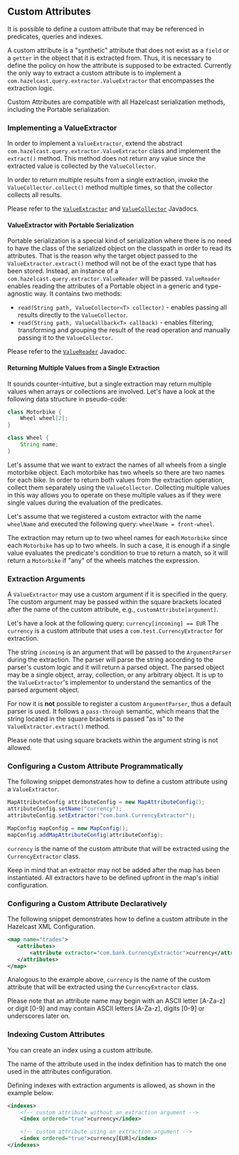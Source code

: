 
## Custom Attributes

It is possible to define a custom attribute that may be referenced in predicates, queries and indexes.

A custom attribute is a "synthetic" attribute that does not exist as a `field` or a `getter` in the object that it is extracted from.
Thus, it is necessary to define the policy on how the attribute is supposed to be extracted.
Currently the only way to extract a custom attribute is to implement a `com.hazelcast.query.extractor.ValueExtractor`
that encompasses the extraction logic.

Custom Attributes are compatible with all Hazelcast serialization methods, including the Portable serialization.

### Implementing a ValueExtractor

In order to implement a `ValueExtractor`, extend the abstract `com.hazelcast.query.extractor.ValueExtractor` class
and implement the `extract()` method. This method does not return any value since the extracted value is collected by the `ValueCollector`.

In order to return multiple results from a single extraction, invoke the `ValueCollector.collect()` method
multiple times, so that the collector collects all results.

Please refer to the [`ValueExtractor`](http://docs.hazelcast.org/docs/latest/javadoc/com/hazelcast/query/extractor/ValueExtractor.html) and [`ValueCollector`](http://docs.hazelcast.org/docs/latest/javadoc/com/hazelcast/query/extractor/ValueCollector.html) Javadocs.

#### ValueExtractor with Portable Serialization

Portable serialization is a special kind of serialization where there is no need to have the class of the serialized object on the
classpath in order to read its attributes. That is the reason why the target object passed to the `ValueExtractor.extract()`
method will not be of the exact type that has been stored. Instead, an instance of a `com.hazelcast.query.extractor.ValueReader` will be passed.
`ValueReader` enables reading the attributes of a Portable object in a generic and type-agnostic way.
It contains two methods:

 * `read(String path, ValueCollector<T> collector)` - enables passing all results directly to the `ValueCollector`.
 * `read(String path, ValueCallback<T> callback)` - enables filtering, transforming and grouping the result of the read operation and manually passing it to the `ValueCollector`.

Please refer to the [`ValueReader`](http://docs.hazelcast.org/docs/latest/javadoc/com/hazelcast/query/extractor/ValueReader.html) Javadoc.

#### Returning Multiple Values from a Single Extraction

It sounds counter-intuitive, but a single extraction may return multiple values when arrays or collections are
involved.
Let's have a look at the following data structure in pseudo-code:

```java
class Motorbike {
    Wheel wheel[2];
}

class Wheel {
    String name;
}
```

Let's assume that we want to extract the names of all wheels from a single motorbike object. Each motorbike has two
wheels so there are two names for each bike. In order to return both values from the extraction operation, collect them
separately using the `ValueCollector`. Collecting multiple values in this way allows you to operate on these multiple
values as if they were single values during the evaluation of the predicates.

Let's assume that we registered a custom extractor with the name `wheelName` and executed the following query:
`wheelName = front-wheel`.

The extraction may return up to two wheel names for each `Motorbike` since each `Motorbike` has up to two wheels.
In such a case, it is enough if a single value evaluates the predicate's condition to true to return a match, so
it will return a `Motorbike` if "any" of the wheels matches the expression.


### Extraction Arguments

A `ValueExtractor` may use a custom argument if it is specified in the query.
The custom argument may be passed within the square brackets located after the name of the custom attribute,
e.g., `customAttribute[argument]`.

Let's have a look at the following query: `currency[incoming] == EUR`
The `currency` is a custom attribute that uses a `com.test.CurrencyExtractor` for extraction.

The string `incoming` is an argument that will be passed to the `ArgumentParser` during the extraction.
The parser will parse the string according to the parser's custom logic and it will return a parsed object.
The parsed object may be a single object, array, collection, or any arbitrary object.
It is up to the `ValueExtractor`'s implementor to understand the semantics of the parsed argument object.

For now it is **not** possible to register a custom `ArgumentParser`, thus a default parser is used.
It follows a `pass-through` semantic, which means that the string located in the square brackets is passed "as is" to
the `ValueExtractor.extract()` method.

Please note that using square brackets within the argument string is not allowed.

### Configuring a Custom Attribute Programmatically

The following snippet demonstrates how to define a custom attribute using a `ValueExtractor`.

```java
MapAttributeConfig attributeConfig = new MapAttributeConfig();
attributeConfig.setName("currency");
attributeConfig.setExtractor("com.bank.CurrencyExtractor");

MapConfig mapConfig = new MapConfig();
mapConfig.addMapAttributeConfig(attributeConfig);
```

`currency` is the name of the custom attribute that will be extracted using the `CurrencyExtractor` class.

Keep in mind that an extractor may not be added after the map has been instantiated.
All extractors have to be defined upfront in the map's initial configuration.

### Configuring a Custom Attribute Declaratively

The following snippet demonstrates how to define a custom attribute in the Hazelcast XML Configuration.

```xml
<map name="trades">
   <attributes>
       <attribute extractor="com.bank.CurrencyExtractor">currency</attribute>
   </attributes>
</map>
```

Analogous to the example above, `currency` is the name of the custom attribute that will be extracted using the
`CurrencyExtractor` class.

Please note that an attribute name may begin with an ASCII letter [A-Za-z] or digit [0-9] and may contain
ASCII letters [A-Za-z], digits [0-9] or underscores later on.

### Indexing Custom Attributes

You can create an index using a custom attribute.

The name of the attribute used in the index definition has to match the one used in the attributes configuration.

Defining indexes with extraction arguments is allowed, as shown in the example below:

```xml
<indexes>
    <!-- custom attribute without an extraction argument -->
    <index ordered="true">currency</index>

    <!-- custom attribute using an extraction argument -->
    <index ordered="true">currency[EUR]</index>
</indexes>
```
